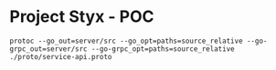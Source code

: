 # Project Styx - POC

```
protoc --go_out=server/src --go_opt=paths=source_relative --go-grpc_out=server/src --go-grpc_opt=paths=source_relative ./proto/service-api.proto
```